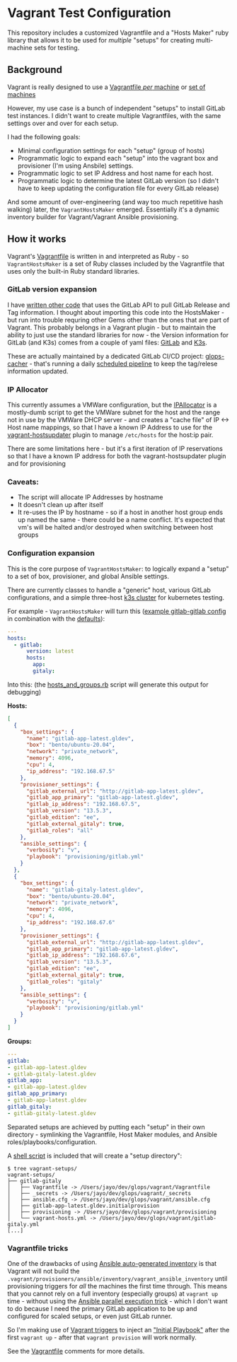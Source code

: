 # Vagrant Test Configuration

This repository includes a customized Vagrantfile and a "Hosts Maker" ruby library that allows it to be used for *multiple* "setups" for creating multi-machine sets for testing.

## Background

Vagrant is really designed to use a [Vagrantfile _per_ machine](https://www.vagrantup.com/docs/vagrantfile) or [set of machines](https://www.vagrantup.com/docs/multi-machine)

However, my use case is a bunch of independent "setups" to install GitLab test instances. I didn't want to create multiple Vagrantfiles, with the same settings over and over for each setup.

I had the following goals:

* Minimal configuration settings for each "setup" (group of hosts)
* Programmatic logic to expand each "setup" into the vagrant box and provisioner (I'm using Ansbile) settings.
* Programmatic logic to set IP Address and host name for each host.
* Programmatic logic to determine the latest GitLab version (so I didn't have to keep updating the configuration file for every GitLab release)

And some amount of over-engineering (and way too much repetitive hash walking) later, the `VagrantHostsMaker` emerged. Essentially it's a dynamic inventory builder for Vagrant/Vagrant Ansible provisioning.

## How it works

Vagrant's [Vagrantfile](https://www.vagrantup.com/docs/vagrantfile) is written in and interpreted as Ruby - so `VagrantHostsMaker` is a set of Ruby classes included by the Vagrantfile that uses only the built-in Ruby standard libraries.

### GitLab version expansion

I have [written other code](https://gitlab.com/jayo/glops/-/blob/main/suplib/sup/gitlab/version_tools.rb) that uses the GitLab API to pull GitLab Release and Tag information. I thought about importing this code into the HostsMaker - but run into trouble requring other Gems other than the ones that are part of Vagrant. This probably belongs in a Vagrant plugin - but to maintain the ability to just use the standard libraries for now - the Version information for GitLab (and K3s) comes from a couple of yaml files: [GitLab](cached_gitlab_tag_info.yml) and [K3s](cached_k3s_release_info.yml).

These are actually maintained by a dedicated GitLab CI/CD project: [glops-cacher](https://gitlab.com/jayo/glops-cacher) - that's running a daily [scheduled pipeline](https://gitlab.com/jayo/glops-cacher/-/pipelines) to keep the tag/relese information updated.

### IP Allocator

This currently assumes a VMWare configuration, but the [IPAllocator](./hosts_maker/ip_allocator.rb) is a mostly-dumb script to get the VMWare subnet for the host and the range not in use by the VMWare DHCP server - and creates a "cache file" of IP <-> Host name mappings, so that I have a known IP Address to use for the [vagrant-hostsupdater](https://github.com/agiledivider/vagrant-hostsupdater) plugin to manage `/etc/hosts` for the host:ip pair.

There are some limitations here - but it's a first iteration of IP reservations so that I have a known IP address for both the vagrant-hostsupdater plugin and for provisioning

### Caveats:

* The script will allocate IP Addresses by hostname
* It doesn't clean up after itself
* It re-uses the IP by hostname - so if a host in another host group ends up named the same - there could be a name conflict. It's expected that vm's will be halted and/or destroyed when switching between host groups

### Configuration expansion

This is the core purpose of `VagrantHostsMaker`: to logically expand a "setup" to a set of box, provisioner, and global Ansible settings.

There are currently classes to handle a "generic" host, various GitLab configurations, and a simple three-host [k3s cluster](https://k3s.io/) for kubernetes testing.

For example - `VagrantHostsMaker` will turn this ([example gitlab-gitlab config](./gitlab-gitaly.yml) in combination with the [defaults](./vagrant-hosts-defaults.yml)):

```yaml
---
hosts:
  - gitlab:
      version: latest
      hosts:
        app:
        gitaly:
```

Into this:  (the [hosts_and_groups.rb](./hosts_and_groups.rb) script will generate this output for debugging)

**Hosts:**

```json
[
  {
    "box_settings": {
      "name": "gitlab-app-latest.gldev",
      "box": "bento/ubuntu-20.04",
      "network": "private_network",
      "memory": 4096,
      "cpu": 4,
      "ip_address": "192.168.67.5"
    },
    "provisioner_settings": {
      "gitlab_external_url": "http://gitlab-app-latest.gldev",
      "gitlab_app_primary": "gitlab-app-latest.gldev",
      "gitlab_ip_address": "192.168.67.5",
      "gitlab_version": "13.5.3",
      "gitlab_edition": "ee",
      "gitlab_external_gitaly": true,
      "gitlab_roles": "all"
    },
    "ansible_settings": {
      "verbosity": "v",
      "playbook": "provisioning/gitlab.yml"
    }
  },
  {
    "box_settings": {
      "name": "gitlab-gitaly-latest.gldev",
      "box": "bento/ubuntu-20.04",
      "network": "private_network",
      "memory": 4096,
      "cpu": 4,
      "ip_address": "192.168.67.6"
    },
    "provisioner_settings": {
      "gitlab_external_url": "http://gitlab-app-latest.gldev",
      "gitlab_app_primary": "gitlab-app-latest.gldev",
      "gitlab_ip_address": "192.168.67.6",
      "gitlab_version": "13.5.3",
      "gitlab_edition": "ee",
      "gitlab_external_gitaly": true,
      "gitlab_roles": "gitaly"
    },
    "ansible_settings": {
      "verbosity": "v",
      "playbook": "provisioning/gitlab.yml"
    }
  }
]
```

**Groups:**

```yaml
---
gitlab:
- gitlab-app-latest.gldev
- gitlab-gitaly-latest.gldev
gitlab_app:
- gitlab-app-latest.gldev
gitlab_app_primary:
- gitlab-app-latest.gldev
gitlab_gitaly:
- gitlab-gitaly-latest.gldev
```

Separated setups are achieved by putting each "setup" in their own directory - symlinking the Vagrantfile, Host Maker modules, and Ansible roles/playbooks/configuration.

A [shell script](./make-vagrant-setup.sh) is included that will create a "setup directory":

```
$ tree vagrant-setups/
vagrant-setups/
├── gitlab-gitaly
│   ├── Vagrantfile -> /Users/jayo/dev/glops/vagrant/Vagrantfile
│   ├── _secrets -> /Users/jayo/dev/glops/vagrant/_secrets
│   ├── ansible.cfg -> /Users/jayo/dev/glops/vagrant/ansible.cfg
│   ├── gitlab-app-latest.gldev.initialprovision
│   ├── provisioning -> /Users/jayo/dev/glops/vagrant/provisioning
│   └── vagrant-hosts.yml -> /Users/jayo/dev/glops/vagrant/gitlab-gitaly.yml
[...]
```

### Vagrantfile tricks

One of the drawbacks of using [Ansible auto-generated inventory](https://www.vagrantup.com/docs/provisioning/ansible_intro#auto-generated-inventory) is that Vagrant will not build the `.vagrant/provisioners/ansible/inventory/vagrant_ansible_inventory` until provisioning triggers for *all* the machines the first time through.  This means that you cannot rely on a full inventory (especially groups) at `vagrant up` time - without using the [Ansible parallel execution trick](https://www.vagrantup.com/docs/provisioning/ansible#ansible-parallel-execution) - which I don't want to do because I need the primary GitLab application to be up and configured for scaled setups, or even just GitLab runner.

So I'm making use of [Vagrant triggers](https://www.vagrantup.com/docs/triggers) to inject an ["Initial Playbook"](./provisioning/vagrant_initial_provision.yml) after the first `vagrant up` - after that `vagrant provision` will work normally.

See the [Vagrantfile](./Vagrantfile) comments for more details.

